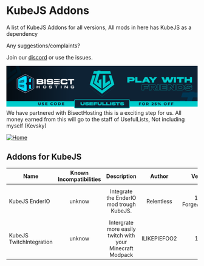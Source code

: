 # KubeJS Addons

A list of KubeJS Addons for all versions, All mods in here has KubeJS as a dependency

Any suggestions/complaints?

Join our [discord](https://discord.gg/8nzHYhVUQS) or use the issues.

[![Bisect Hosting Image](https://raw.githubusercontent.com/TheUsefulLists/assets/main/Images/Promo.png)](https://bisecthosting.com/UsefulLists)
We have partnered with BisectHosting this is a exciting step for us. All money earned from this will go to the staff of UsefulLists, Not including myself (Kevsky)

[![Home](https://i.imgur.com/zGuelkW.png)](/README.md)

## Addons for KubeJS

| Name | Known Incompatibilities | Description | Author | Versions | Wiki | [Label](/README.md#labels) | License |
| --- | :---: | :---: | :---: | :---: | :---: | :---: | :---: |
|KubeJS EnderIO|  unknow | Integrate the EnderIO mod trough KubeJS. | Relentless | 1.20.1 Forge/NeoForge | [here](https://github.com/AlmostReliable/kubejs-enderio/wiki)| | GNU LESSER GENERAL PUBLIC LICENSE
| KubeJS TwitchIntegration | unknow | Intergrate more easily twitch with your Minecraft Modpack | ILIKEPIEFOO2 | 1.16.x | [here](https://github.com/Hunter19823/KubeJSTwitchIntegration/tree/master/src/test/resources) | | All Rights Reserved |

